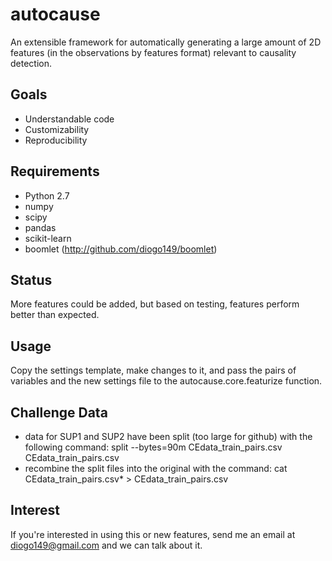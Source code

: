 autocause
=========

An extensible framework for automatically generating a large amount of 2D features (in the observations by features format) relevant to causality detection.

Goals
----
+ Understandable code
+ Customizability
+ Reproducibility

Requirements
--------
+ Python 2.7
+ numpy
+ scipy
+ pandas
+ scikit-learn
+ boomlet (http://github.com/diogo149/boomlet)

Status
-----
More features could be added, but based on testing, features perform better than expected.

Usage
-----
Copy the settings template, make changes to it, and pass the pairs of variables and the new settings file to the autocause.core.featurize function.

Challenge Data
-----------
+ data for SUP1 and SUP2 have been split (too large for github) with the following command:
    split --bytes=90m CEdata_train_pairs.csv CEdata_train_pairs.csv
+ recombine the split files into the original with the command:
    cat CEdata_train_pairs.csv* > CEdata_train_pairs.csv

Interest
-------
If you're interested in using this or new features, send me an email at diogo149@gmail.com and we can talk about it.
